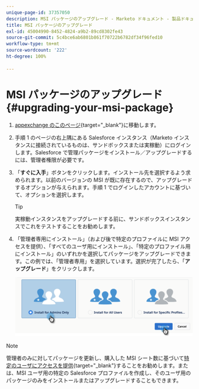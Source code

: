 ```yaml
---
unique-page-id: 37357050
description: MSI パッケージのアップグレード - Marketo ドキュメント - 製品ドキュメント
title: MSI パッケージのアップグレード
exl-id: 45004990-8452-4824-a9b2-89cd8302fe43
source-git-commit: 5c4bce6ab6801b861f70722b6782df34f96fed10
workflow-type: tm+mt
source-wordcount: '222'
ht-degree: 100%

---
```


# MSI パッケージのアップグレード {#upgrading-your-msi-package}

1. [appexchange のこのページ](https://appexchange.salesforce.com/listingDetail?listingId=a0N30000001SVZmEAO){target=&quot;_blank&quot;}に移動します。

1. 手順 1 のページの右上隅にある Salesforce インスタンス（Marketo インスタンスに接続されているものは、サンドボックスまたは実稼動）にログインします。Salesforce で管理パッケージをインストール／アップグレードするには、管理者権限が必要です。

1. 「**すぐに入手**」ボタンをクリックします。インストール先を選択するよう求められます。以前のバージョンの MSI が既に存在するので、アップグレードするオプションが与えられます。手順 1 でログインしたアカウントに基づいて、オプションを選択します。

   >[!TIP]
   >
   >実稼動インスタンスをアップグレードする前に、サンドボックスインスタンスでこれをテストすることをお勧めします。

1. 「管理者専用にインストール」（および後で特定のプロファイルに MSI アクセスを提供）、「すべてのユーザ用にインストール」、「特定のプロファイル用にインストール」のいずれかを選択してパッケージをアップグレードできます。この例では、「管理者専用」を選択しています。選択が完了したら、「**アップグレード**」をクリックします。

   ![](assets/four.png)

>[!NOTE]
>
>管理者のみに対してパッケージを更新し、購入した MSI シート数に基づいて[特定のユーザにアクセスを提供](/help/marketo/product-docs/marketo-sales-insight/msi-for-salesforce/configuration/add-sales-insight-access-to-profiles.md){target=&quot;_blank&quot;}することをお勧めします。または、MSI ユーザ用の特定の Salesforce プロファイルを作成し、そのユーザ用のパッケージのみをインストールまたはアップグレードすることもできます。
